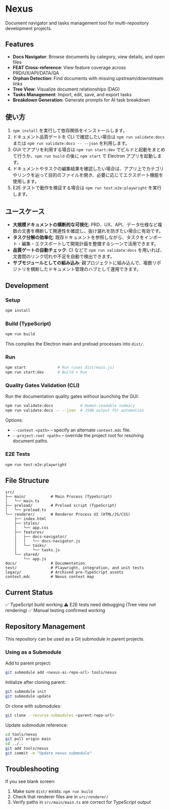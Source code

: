 # Nexus

Document navigator and tasks management tool for multi-repository development projects.

## Features

- **Docs Navigator**: Browse documents by category, view details, and open files
- **FEAT Cross-reference**: View feature coverage across PRD/UX/API/DATA/QA
- **Orphan Detection**: Find documents with missing upstream/downstream links
- **Tree View**: Visualize document relationships (DAG)
- **Tasks Management**: Import, edit, save, and export tasks
- **Breakdown Generation**: Generate prompts for AI task breakdown

## 使い方

1. `npm install` を実行して依存関係をインストールします。
2. ドキュメント品質ゲートを CLI で確認したい場合は `npm run validate:docs` または `npm run validate:docs -- --json` を利用します。
3. GUI でアプリを利用する場合は `npm run start:dev` でビルドと起動をまとめて行うか、`npm run build` の後に `npm start` で Electron アプリを起動します。
4. ドキュメントやタスクの編集結果を確認したい場合は、アプリ上でカテゴリやリンクを辿って目的のファイルを開き、必要に応じてエクスポート機能を使用します。
5. E2E テストで動作を検証する場合は `npm run test:e2e:playwright` を実行します。

## ユースケース

- **大規模ドキュメントの横断的な可視化**: PRD、UX、API、データ仕様など複数の文書を横断して関連性を確認し、抜け漏れを防ぎたい場合に有効です。
- **タスク分解の効率化**: 既存ドキュメントを参照しながら、タスクをインポート・編集・エクスポートして開発計画を整備するシーンで活用できます。
- **品質ゲートの自動チェック**: CI などで `npm run validate:docs` を用いれば、文書間のリンク切れや不足を自動で検出できます。
- **サブモジュールとしての組み込み**: 親プロジェクトに組み込んで、複数リポジトリを横断したドキュメント管理のハブとして運用できます。

## Development

### Setup

```bash
npm install
```

### Build (TypeScript)

```bash
npm run build
```

This compiles the Electron main and preload processes into `dist/`.

### Run

```bash
npm start              # Run (uses dist/main.js)
npm run start:dev      # Build + Run
```

### Quality Gates Validation (CLI)

Run the documentation quality gates without launching the GUI:

```bash
npm run validate:docs            # Human-readable summary
npm run validate:docs -- --json  # JSON output for automation
```

Options:

- `--context <path>` – specify an alternate `context.mdc` file.
- `--project-root <path>` – override the project root for resolving document paths.

### E2E Tests

```bash
npm run test:e2e:playwright
```

## File Structure

```
src/
├── main/           # Main Process (TypeScript)
│   └── main.ts
├── preload/        # Preload script (TypeScript)
│   └── preload.ts
└── renderer/       # Renderer Process UI (HTML/JS/CSS)
    ├── index.html
    ├── styles/
    │   └── app.css
    ├── features/
    │   ├── docs-navigator/
    │   │   └── docs-navigator.js
    │   └── tasks/
    │       └── tasks.js
    └── shared/
        └── app.js
docs/               # Documentation
test/               # Playwright, integration, and unit tests
legacy/             # Archived pre-TypeScript assets
context.mdc         # Nexus context map
```

## Current Status

✅ TypeScript build working
⚠️ E2E tests need debugging (Tree view not rendering)
✅ Manual testing confirmed working

## Repository Management

This repository can be used as a Git submodule in parent projects.

### Using as a Submodule

Add to parent project:
```bash
git submodule add <nexus-ai-repo-url> tools/nexus
```

Initialize after cloning parent:
```bash
git submodule init
git submodule update
```

Or clone with submodules:
```bash
git clone --recurse-submodules <parent-repo-url>
```

Update submodule reference:
```bash
cd tools/nexus
git pull origin main
cd ../..
git add tools/nexus
git commit -m "Update nexus submodule"
```

## Troubleshooting

If you see blank screen:
1. Make sure `dist/` exists: `npm run build`
2. Check that renderer files are in `src/renderer/`
3. Verify paths in `src/main/main.ts` are correct for TypeScript output

